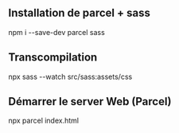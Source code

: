 ## Installation de parcel + sass
npm i --save-dev parcel sass

## Transcompilation
npx sass --watch src/sass:assets/css



## Démarrer le server Web (Parcel)
npx parcel index.html